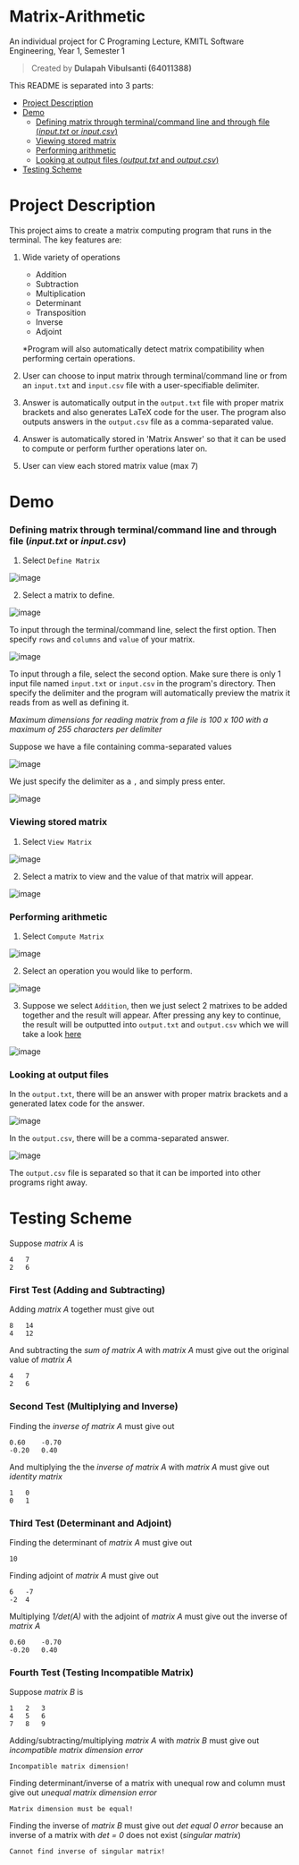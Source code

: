 
# Matrix-Arithmetic
An individual project for C Programing Lecture, KMITL Software Engineering, Year 1, Semester 1

> Created by **Dulapah Vibulsanti (64011388)**

This README is separated into 3 parts:
 - [Project Description](#project-description)
 - [Demo](#demo)
	 - [Defining matrix through terminal/command line and through file (*input.txt* or *input.csv*)](#defining-matrix-through-terminalcommand-line)
	 - [Viewing stored matrix](#viewing-stored-matrix)
	 - [Performing arithmetic](#performing-arithmetic)
	 - [Looking at output files (*output.txt* and *output.csv*)](#looking-at-output-files)
 - [Testing Scheme](#testing-scheme)

# Project Description
This project aims to create a matrix computing program that runs in the terminal. The key features are:
 1. Wide variety of operations
	 - Addition
	 - Subtraction
	 - Multiplication
	 - Determinant
	 - Transposition
	 - Inverse
	 - Adjoint

	*Program will also automatically detect matrix compatibility when performing certain operations.

2. User can choose to input matrix through terminal/command line or from an `input.txt` and `input.csv` file with a user-specifiable delimiter.

3. Answer is automatically output in the `output.txt` file with proper matrix brackets and also generates LaTeX code for the user. The program also outputs answers in the `output.csv` file as a comma-separated value.

4. Answer is automatically stored in 'Matrix Answer' so that it can be used to compute or perform further operations later on.

5. User can view each stored matrix value (max 7)


# Demo
### Defining matrix through terminal/command line and through file (*input.txt* or *input.csv*)
1. Select `Define Matrix`

![image](https://user-images.githubusercontent.com/71577909/137516772-a74e5b9a-f544-404f-a5c9-f946e4dd8da4.png)

2. Select a matrix to define.

![image](https://user-images.githubusercontent.com/71577909/137517087-dfb09958-4781-4666-8b7a-c0cdcb9c9e91.png)

To input through the terminal/command line, select the first option. Then specify `rows` and `columns` and `value` of your matrix.

![image](https://user-images.githubusercontent.com/71577909/137517291-7037b65e-a25e-4663-b635-dca2372f8318.png)

To input through a file, select the second option. Make sure there is only 1 input file named `input.txt` or `input.csv` in the program's directory. Then specify the delimiter and the program will automatically preview the matrix it reads from as well as defining it.

*Maximum dimensions for reading matrix from a file is 100 x 100 with a maximum of 255 characters per delimiter*

Suppose we have a file containing comma-separated values

![image](https://user-images.githubusercontent.com/71577909/137518709-9312f2ee-2540-4056-a50b-dc26431b66e4.png)

We just specify the delimiter as a `,` and simply press enter.

![image](https://user-images.githubusercontent.com/71577909/137518814-3051b28a-15cc-41d9-851a-b9f5868095df.png)


### Viewing stored matrix
1. Select `View Matrix`

![image](https://user-images.githubusercontent.com/71577909/137516772-a74e5b9a-f544-404f-a5c9-f946e4dd8da4.png)

2. Select a matrix to view and the value of that matrix will appear.

![image](https://user-images.githubusercontent.com/71577909/137520627-5dbf0bcd-f113-4a5d-aecb-ef159dce897e.png)


### Performing arithmetic
1. Select `Compute Matrix`

![image](https://user-images.githubusercontent.com/71577909/137516772-a74e5b9a-f544-404f-a5c9-f946e4dd8da4.png)

2. Select an operation you would like to perform.

![image](https://user-images.githubusercontent.com/71577909/137521025-e821b81d-6276-4da2-84fd-266551231709.png)

3. Suppose we select `Addition`, then we just select 2 matrixes to be added together and the result will appear. After pressing any key to continue, the result will be outputted into `output.txt` and `output.csv` which we will take a look [here](#looking-at-output-files) 

![image](https://user-images.githubusercontent.com/71577909/137521209-aabd5fe7-b44e-4891-9562-a4487c46b74c.png)


### Looking at output files
In the `output.txt`, there will be an answer with proper matrix brackets and a generated latex code for the answer.

![image](https://user-images.githubusercontent.com/71577909/137522513-86dfe040-dbd7-4590-b420-6d5088fa8e94.png)

In the `output.csv`, there will be a comma-separated answer.

![image](https://user-images.githubusercontent.com/71577909/137522612-0b0b6dcd-2a3c-49f1-8133-d625f9393e5b.png)

The `output.csv` file is separated so that it can be imported into other programs right away.


# Testing Scheme
Suppose *matrix A* is

    4	7
    2	6

### First Test (Adding and Subtracting)
Adding *matrix A* together must give out

    8	14
    4	12

And subtracting the *sum of matrix A* with *matrix A* must give out the original value of *matrix A*

    4	7
    2	6

### Second Test (Multiplying and Inverse)
Finding the *inverse of matrix A* must give out

    0.60    -0.70
    -0.20   0.40

And multiplying the the *inverse of matrix A* with *matrix A* must give out *identity matrix*

    1	0
    0	1
    
### Third Test (Determinant and Adjoint)
Finding the determinant of *matrix A* must give out

    10

Finding adjoint of *matrix A* must give out

    6	-7
    -2	4

Multiplying *1/det(A)* with the adjoint of *matrix A* must give out the inverse of *matrix A*

    0.60    -0.70
    -0.20   0.40

### Fourth Test (Testing Incompatible Matrix)
Suppose *matrix B* is

    1	2	3
    4	5	6
    7	8	9

Adding/subtracting/multiplying *matrix A* with *matrix B* must give out *incompatible matrix dimension error*

    Incompatible matrix dimension!

Finding determinant/inverse of a matrix with unequal row and column must give out *unequal matrix dimension error*

    Matrix dimension must be equal!

Finding the inverse of *matrix B* must give out *det equal 0 error* because an inverse of a matrix with *det = 0* does not exist (*singular matrix*)

    Cannot find inverse of singular matrix!